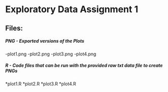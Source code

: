 # Exploratory Data Assignment 1
## Files:
##### PNG - Exported versions of the Plots
-plot1.png
-plot2.png
-plot3.png
-plot4.png

##### R - Code files that can be run with the provided raw txt data file to create PNGs
*plot1.R
*plot2.R
*plot3.R
*plot4.R

